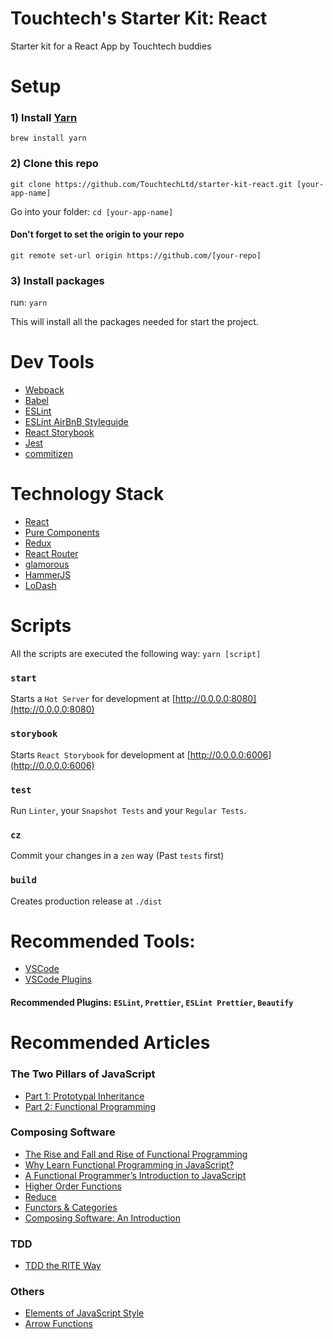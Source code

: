# Touchtech's Starter Kit: React
Starter kit for a React App by Touchtech buddies

# Setup

### 1) Install [Yarn](https://yarnpkg.com/)

`brew install yarn`

### 2) Clone this repo

`git clone https://github.com/TouchtechLtd/starter-kit-react.git [your-app-name]`

Go into your folder: `cd [your-app-name]`

#### Don't forget to set the origin to your repo

`git remote set-url origin https://github.com/[your-repo]`

### 3) Install packages

run: `yarn`

This will install all the packages needed for start the project.

# Dev Tools

- [Webpack](https://webpack.js.org/) 
- [Babel](babeljs.io)
- [ESLint](http://eslint.org/)
- [ESLint AirBnB Styleguide](https://github.com/airbnb/javascript)
- [React Storybook](https://storybooks.js.org)
- [Jest](https://facebook.github.io/jest/)
- [commitizen](http://commitizen.github.io/cz-cli/)

# Technology Stack

- [React](https://facebook.github.io/react/)
- [Pure Components](https://github.com/Thram/pure-components)
- [Redux](http://redux.js.org/)
- [React Router](https://reacttraining.com/react-router/)
- [glamorous](https://github.com/paypal/glamorous)
- [HammerJS](http://hammerjs.github.io/)
- [LoDash](lodash.com)

# Scripts

All the scripts are executed the following way: `yarn [script]`

### `start`

Starts a `Hot Server` for development at [http://0.0.0.0:8080](http://0.0.0.0:8080)

### `storybook`

Starts `React Storybook` for development at [http://0.0.0.0:6006](http://0.0.0.0:6006)

### `test`

Run `Linter`, your `Snapshot Tests` and your `Regular Tests`.

### `cz`

Commit your changes in a `zen` way (Past `tests` first)

### `build`

Creates production release at `./dist`

# Recommended Tools: 

- [VSCode](https://code.visualstudio.com/)
- [VSCode Plugins](https://github.com/viatsko/awesome-vscode)

#### Recommended Plugins: `ESLint`, `Prettier`, `ESLint Prettier`, `Beautify`

# Recommended Articles

### The Two Pillars of JavaScript
- [Part 1: Prototypal Inheritance](https://medium.com/javascript-scene/the-two-pillars-of-javascript-ee6f3281e7f3)
- [Part 2: Functional Programming](https://medium.com/javascript-scene/the-two-pillars-of-javascript-pt-2-functional-programming-a63aa53a41a4)

### Composing Software
- [The Rise and Fall and Rise of Functional Programming](https://medium.com/javascript-scene/the-rise-and-fall-and-rise-of-functional-programming-composable-software-c2d91b424c8c)
- [Why Learn Functional Programming in JavaScript?](https://medium.com/javascript-scene/why-learn-functional-programming-in-javascript-composing-software-ea13afc7a257)
- [A Functional Programmer’s Introduction to JavaScript](https://medium.com/javascript-scene/a-functional-programmers-introduction-to-javascript-composing-software-d670d14ede30)
- [Higher Order Functions](https://medium.com/javascript-scene/higher-order-functions-composing-software-5365cf2cbe99)
- [Reduce](https://medium.com/javascript-scene/reduce-composing-software-fe22f0c39a1d)
- [Functors & Categories](https://medium.com/javascript-scene/functors-categories-61e031bac53f)
- [Composing Software: An Introduction](https://medium.com/javascript-scene/composing-software-an-introduction-27b72500d6ea)

### TDD
- [TDD the RITE Way](https://medium.com/javascript-scene/tdd-the-rite-way-53c9b46f45e3)

### Others
- [Elements of JavaScript Style](https://medium.com/javascript-scene/elements-of-javascript-style-caa8821cb99f)
- [Arrow Functions](https://medium.com/javascript-scene/familiarity-bias-is-holding-you-back-its-time-to-embrace-arrow-functions-3d37e1a9bb75)